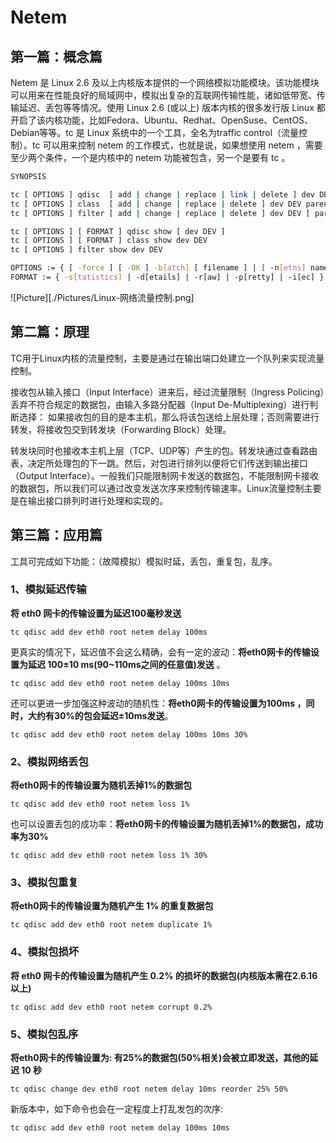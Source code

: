 # Netem

## 第一篇：概念篇         

Netem 是 Linux 2.6 及以上内核版本提供的一个网络模拟功能模块。该功能模块可以用来在性能良好的局域网中，模拟出复杂的互联网传输性能，诸如低带宽、传输延迟、丢包等等情况。使用 Linux 2.6 (或以上) 版本内核的很多发行版 Linux 都开启了该内核功能，比如Fedora、Ubuntu、Redhat、OpenSuse、CentOS、Debian等等。tc 是 Linux 系统中的一个工具，全名为traffic control（流量控制）。tc 可以用来控制 netem 的工作模式，也就是说，如果想使用 netem ，需要至少两个条件，一个是内核中的 netem 功能被包含，另一个是要有 tc 。

```bash
SYNOPSIS

tc [ OPTIONS ] qdisc  [ add | change | replace | link | delete ] dev DEV [ parent qdisc-id | root ] [ handle qdisc-id ] qdisc [ qdisc specific parameters ]
tc [ OPTIONS ] class  [ add | change | replace | delete ] dev DEV parent qdisc-id [ classid class-id ] qdisc [ qdisc specific parameters ]
tc [ OPTIONS ] filter [ add | change | replace | delete ] dev DEV [ parent qdisc-id | root ] protocol protocol prio priority filtertype [ filtertype specific parameters ] flowid flow-id

tc [ OPTIONS ] [ FORMAT ] qdisc show [ dev DEV ]
tc [ OPTIONS ] [ FORMAT ] class show dev DEV
tc [ OPTIONS ] filter show dev DEV

OPTIONS := { [ -force ] [ -OK ] -b[atch] [ filename ] | [ -n[etns] name ] }
FORMAT := { -s[tatistics] | -d[etails] | -r[aw] | -p[retty] | -i[ec] }

```


![Picture][./Pictures/Linux-网络流量控制.png]



## 第二篇：原理

TC用于Linux内核的流量控制，主要是通过在输出端口处建立一个队列来实现流量控制。

接收包从输入接口（Input Interface）进来后，经过流量限制（Ingress Policing）丢弃不符合规定的数据包，由输入多路分配器（Input De-Multiplexing）进行判断选择：
如果接收包的目的是本主机，那么将该包送给上层处理；否则需要进行转发，将接收包交到转发块（Forwarding Block）处理。

转发块同时也接收本主机上层（TCP、UDP等）产生的包。转发块通过查看路由表，决定所处理包的下一跳。然后，对包进行排列以便将它们传送到输出接口（Output Interface）。一般我们只能限制网卡发送的数据包，不能限制网卡接收的数据包，所以我们可以通过改变发送次序来控制传输速率。Linux流量控制主要是在输出接口排列时进行处理和实现的。

 

## 第三篇：应用篇

工具可完成如下功能：（故障模拟）模拟时延，丢包，重复包，乱序。

### 1、模拟延迟传输

**将 eth0 网卡的传输设置为延迟100毫秒发送**  
```
tc qdisc add dev eth0 root netem delay 100ms
```

更真实的情况下，延迟值不会这么精确，会有一定的波动：**将eth0网卡的传输设置为延迟 100±10 ms(90~110ms之间的任意值)发送** 。

```
tc qdisc add dev eth0 root netem delay 100ms 10ms
```

还可以更进一步加强这种波动的随机性：**将eth0网卡的传输设置为100ms ，同时，大约有30%的包会延迟±10ms发送**。
```
tc qdisc add dev eth0 root netem delay 100ms 10ms 30%
```


### 2、模拟网络丢包

**将eth0网卡的传输设置为随机丢掉1%的数据包**

```
tc qdisc add dev eth0 root netem loss 1%
```

也可以设置丢包的成功率：**将eth0网卡的传输设置为随机丢掉1%的数据包，成功率为30%**

```
tc qdisc add dev eth0 root netem loss 1% 30%
```

### 3、模拟包重复

**将eth0网卡的传输设置为随机产生 1% 的重复数据包**   

```
tc qdisc add dev eth0 root netem duplicate 1%
```

### 4、模拟包损坏

**将 eth0 网卡的传输设置为随机产生 0.2% 的损坏的数据包(内核版本需在2.6.16以上)**

```
tc qdisc add dev eth0 root netem corrupt 0.2% 
```

### 5、模拟包乱序

**将eth0网卡的传输设置为: 有25%的数据包(50%相关)会被立即发送，其他的延迟 10 秒**
```
tc qdisc change dev eth0 root netem delay 10ms reorder 25% 50%
```
新版本中，如下命令也会在一定程度上打乱发包的次序:  
```
tc qdisc add dev eth0 root netem delay 100ms 10ms
```
